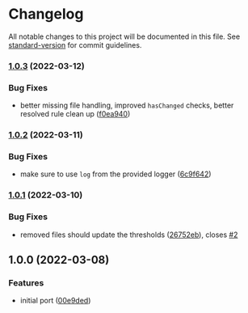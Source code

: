 # Changelog

All notable changes to this project will be documented in this file. See [standard-version](https://github.com/conventional-changelog/standard-version) for commit guidelines.

### [1.0.3](https://github.com/ProductPlan/eslint-formatter-ratchet/compare/v1.0.2...v1.0.3) (2022-03-12)

### Bug Fixes

- better missing file handling, improved `hasChanged` checks, better resolved rule clean up ([f0ea940](https://github.com/ProductPlan/eslint-formatter-ratchet/commit/f0ea940c7d99a19337ef32b675c385121ef76cda))

### [1.0.2](https://github.com/ProductPlan/eslint-formatter-ratchet/compare/v1.0.1...v1.0.2) (2022-03-11)

### Bug Fixes

- make sure to use `log` from the provided logger ([6c9f642](https://github.com/ProductPlan/eslint-formatter-ratchet/commit/6c9f64215d98f751b49292e8487a7300d184b47d))

### [1.0.1](https://github.com/ProductPlan/eslint-formatter-ratchet/compare/v1.0.0...v1.0.1) (2022-03-10)

### Bug Fixes

- removed files should update the thresholds ([26752eb](https://github.com/ProductPlan/eslint-formatter-ratchet/commit/26752ebb514cf7be5fd0ab8a6fe130faccba4181)), closes [#2](https://github.com/ProductPlan/eslint-formatter-ratchet/issues/2)

## 1.0.0 (2022-03-08)

### Features

- initial port ([00e9ded](https://github.com/ProductPlan/eslint-formatter-ratchet/commit/00e9ded062bfefcaf45385aaccadb718673ceed5))
